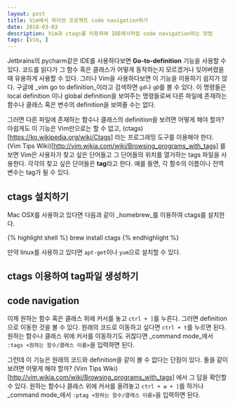 ```yaml
---
layout: post
title: Vim에서 파이썬 프로젝트 code navigation하기
date: 2018-03-03
description: Vim과 ctags를 이용하여 IDE에서처럼 code navigation하는 방법
tags: [Vim, ]
---
```


Jetbrains의 pycharm같은 IDE를 사용하다보면 **Go-to-definition** 기능을 사용할 수 있다. 코드를 읽다가 그 함수 혹은 클래스가 어떻게 동작하는지 모르겠거나 잊어버렸을 때 유용하게 사용할 수 있다. 그러나 Vim을 사용하다보면 이 기능을 이용하기 쉽지가 않다. 구글에 _vim go to definition_이라고 검색하면 `gd`나 `gD`를 볼 수 있다. 이 명령들은 local definition 이나 global definition을 보여주는 명령들로써 다른 파일에 존재하는 함수나 클래스 혹은 변수의 definition을 보여줄 수는 없다.

그러면 다른 파일에 존재하는 함수나 클래스의 definition을 보려면 어떻게 해야 할까? 아쉽게도 이 기능은 Vim만으로는 할 수 없고, (ctags)[https://ko.wikipedia.org/wiki/Ctags] 라는 프로그래밍 도구를 이용해야 한다. (Vim Tips Wiki)[http://vim.wikia.com/wiki/Browsing_programs_with_tags] 를 보면 Vim은 사용자가 찾고 싶은 단어들고 그 단어들의 위치를 열거하는 tags 파일을 사용한다. 각각의 찾고 싶은 단어들은 **tag**라고 한다. 예를 들면, 각 함수의 이름이나 전역 변수는 tag가 될 수 있다.

## ctags 설치하기

Mac OSX를 사용하고 있다면 다음과 같이 _homebrew_를 이용하여 ctags를 설치한다.

{% highlight shell %}
brew install ctags
{% endhighlight %}

만약 linux를 사용하고 있다면 ```apt-get```이나 ```yum```으로 설치할 수 있다.

## ctags 이용하여 tag파일 생성하기

## code navigation

이제 원하는 함수 혹은 클래스 위에 커서를 놓고 ```ctrl + ]```를 누른다. 그러면 definition으로 이동한 것을 볼 수 있다. 원래의 코드로 이동하고 싶다면 ```ctrl + t```를 누르면 된다. 원하는 함수나 클래스 위에 커서를 이동하기도 귀찮다면 _command mode_에서 ```:tags <원하는 함수/클래스 이름>```을 입력하면 된다.

그런데 이 기능은 원래의 코드와 definition을 같이 볼 수 없다는 단점이 있다. 둘을 같이 보려면 어떻게 해야 할까? (Vim Tips Wiki)[http://vim.wikia.com/wiki/Browsing_programs_with_tags] 에서 그 답을 확인할 수 있다. 원하는 함수나 클래스 위에 커서를 올려놓고 ```ctrl + w + ]```를 하거나 _command mode_에서 ```:ptag <원하는 함수/클래스 이름>```을 입력하면 된다.
